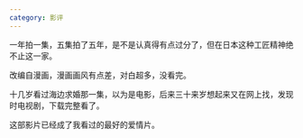 ```yaml
---
category: 影评
---
```


一年拍一集，五集拍了五年，是不是认真得有点过分了，但在日本这种工匠精神绝不止这一家。

改编自漫画，漫画画风有点差，对白超多，没看完。

十几岁看过海边求婚那一集，以为是电影，后来三十来岁想起来又在网上找，发现时电视剧，下载完整看了。

这部影片已经成了我看过的最好的爱情片。
